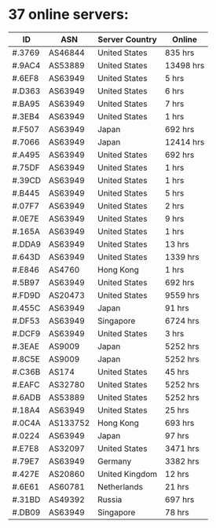 # 37 online servers:

| ID | ASN | Server Country | Online |
| ------ | ------ | ------ | ------ |
| #.3769 | AS46844 | United States | 835 hrs |
| #.9AC4 | AS53889 | United States | 13498 hrs |
| #.6EF8 | AS63949 | United States | 5 hrs |
| #.D363 | AS63949 | United States | 6 hrs |
| #.BA95 | AS63949 | United States | 7 hrs |
| #.3EB4 | AS63949 | United States | 1 hrs |
| #.F507 | AS63949 | Japan | 692 hrs |
| #.7066 | AS63949 | Japan | 12414 hrs |
| #.A495 | AS63949 | United States | 692 hrs |
| #.75DF | AS63949 | United States | 1 hrs |
| #.39CD | AS63949 | United States | 1 hrs |
| #.B445 | AS63949 | United States | 5 hrs |
| #.07F7 | AS63949 | United States | 2 hrs |
| #.0E7E | AS63949 | United States | 9 hrs |
| #.165A | AS63949 | United States | 1 hrs |
| #.DDA9 | AS63949 | United States | 13 hrs |
| #.643D | AS63949 | United States | 1339 hrs |
| #.E846 | AS4760 | Hong Kong | 1 hrs |
| #.5B97 | AS63949 | United States | 692 hrs |
| #.FD9D | AS20473 | United States | 9559 hrs |
| #.455C | AS63949 | Japan | 91 hrs |
| #.DF53 | AS63949 | Singapore | 6724 hrs |
| #.DCF9 | AS63949 | United States | 3 hrs |
| #.3EAE | AS9009 | Japan | 5252 hrs |
| #.8C5E | AS9009 | Japan | 5252 hrs |
| #.C36B | AS174 | United States | 45 hrs |
| #.EAFC | AS32780 | United States | 5252 hrs |
| #.6ADB | AS53889 | United States | 5252 hrs |
| #.18A4 | AS63949 | United States | 25 hrs |
| #.0C4A | AS133752 | Hong Kong | 693 hrs |
| #.0224 | AS63949 | Japan | 97 hrs |
| #.E7E8 | AS32097 | United States | 3471 hrs |
| #.79E7 | AS63949 | Germany | 3382 hrs |
| #.427E | AS20860 | United Kingdom | 12 hrs |
| #.6E61 | AS60781 | Netherlands | 21 hrs |
| #.31BD | AS49392 | Russia | 697 hrs |
| #.DB09 | AS63949 | Singapore | 78 hrs |

